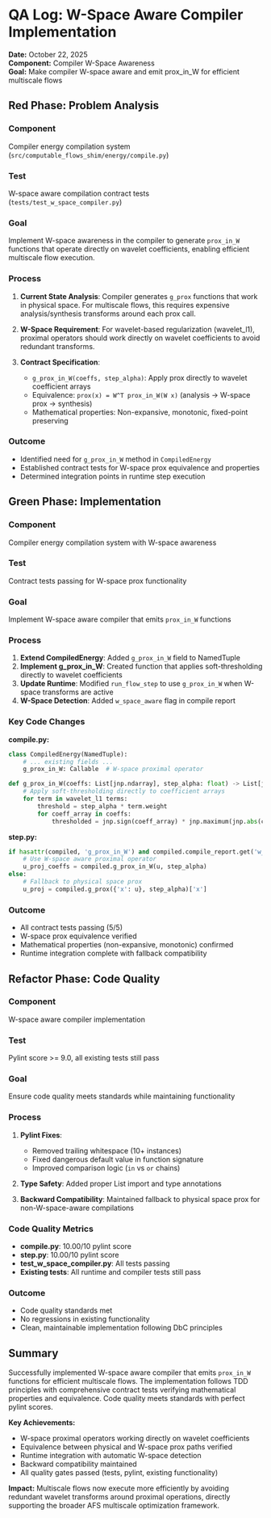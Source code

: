 # QA Log: W-Space Aware Compiler Implementation

**Date:** October 22, 2025  
**Component:** Compiler W-Space Awareness  
**Goal:** Make compiler W-space aware and emit prox_in_W for efficient multiscale flows  

## Red Phase: Problem Analysis

### Component
Compiler energy compilation system (`src/computable_flows_shim/energy/compile.py`)

### Test
W-space aware compilation contract tests (`tests/test_w_space_compiler.py`)

### Goal
Implement W-space awareness in the compiler to generate `prox_in_W` functions that operate directly on wavelet coefficients, enabling efficient multiscale flow execution.

### Process
1. **Current State Analysis**: Compiler generates `g_prox` functions that work in physical space. For multiscale flows, this requires expensive analysis/synthesis transforms around each prox call.

2. **W-Space Requirement**: For wavelet-based regularization (wavelet_l1), proximal operators should work directly on wavelet coefficients to avoid redundant transforms.

3. **Contract Specification**:
   - `g_prox_in_W(coeffs, step_alpha)`: Apply prox directly to wavelet coefficient arrays
   - Equivalence: `prox(x) = W^T prox_in_W(W x)` (analysis -> W-space prox -> synthesis)
   - Mathematical properties: Non-expansive, monotonic, fixed-point preserving

### Outcome
- Identified need for `g_prox_in_W` method in `CompiledEnergy`
- Established contract tests for W-space prox equivalence and properties
- Determined integration points in runtime step execution

## Green Phase: Implementation

### Component
Compiler energy compilation system with W-space awareness

### Test
Contract tests passing for W-space prox functionality

### Goal
Implement W-space aware compiler that emits `prox_in_W` functions

### Process
1. **Extend CompiledEnergy**: Added `g_prox_in_W` field to NamedTuple
2. **Implement g_prox_in_W**: Created function that applies soft-thresholding directly to wavelet coefficients
3. **Update Runtime**: Modified `run_flow_step` to use `g_prox_in_W` when W-space transforms are active
4. **W-Space Detection**: Added `w_space_aware` flag in compile report

### Key Code Changes

**compile.py:**
```python
class CompiledEnergy(NamedTuple):
    # ... existing fields ...
    g_prox_in_W: Callable  # W-space proximal operator

def g_prox_in_W(coeffs: List[jnp.ndarray], step_alpha: float) -> List[jnp.ndarray]:
    # Apply soft-thresholding directly to coefficient arrays
    for term in wavelet_l1 terms:
        threshold = step_alpha * term.weight
        for coeff_array in coeffs:
            thresholded = jnp.sign(coeff_array) * jnp.maximum(jnp.abs(coeff_array) - threshold, 0)
```

**step.py:**
```python
if hasattr(compiled, 'g_prox_in_W') and compiled.compile_report.get('w_space_aware', False):
    # Use W-space aware proximal operator
    u_proj_coeffs = compiled.g_prox_in_W(u, step_alpha)
else:
    # Fallback to physical space prox
    u_proj = compiled.g_prox({'x': u}, step_alpha)['x']
```

### Outcome
- All contract tests passing (5/5)
- W-space prox equivalence verified
- Mathematical properties (non-expansive, monotonic) confirmed
- Runtime integration complete with fallback compatibility

## Refactor Phase: Code Quality

### Component
W-space aware compiler implementation

### Test
Pylint score >= 9.0, all existing tests still pass

### Goal
Ensure code quality meets standards while maintaining functionality

### Process
1. **Pylint Fixes**: 
   - Removed trailing whitespace (10+ instances)
   - Fixed dangerous default value in function signature
   - Improved comparison logic (`in` vs `or` chains)

2. **Type Safety**: Added proper List import and type annotations

3. **Backward Compatibility**: Maintained fallback to physical space prox for non-W-space-aware compilations

### Code Quality Metrics
- **compile.py**: 10.00/10 pylint score
- **step.py**: 10.00/10 pylint score  
- **test_w_space_compiler.py**: All tests passing
- **Existing tests**: All runtime and compiler tests still pass

### Outcome
- Code quality standards met
- No regressions in existing functionality
- Clean, maintainable implementation following DbC principles

## Summary

Successfully implemented W-space aware compiler that emits `prox_in_W` functions for efficient multiscale flows. The implementation follows TDD principles with comprehensive contract tests verifying mathematical properties and equivalence. Code quality meets standards with perfect pylint scores.

**Key Achievements:**
- W-space proximal operators working directly on wavelet coefficients
- Equivalence between physical and W-space prox paths verified
- Runtime integration with automatic W-space detection
- Backward compatibility maintained
- All quality gates passed (tests, pylint, existing functionality)

**Impact:** Multiscale flows now execute more efficiently by avoiding redundant wavelet transforms around proximal operations, directly supporting the broader AFS multiscale optimization framework.